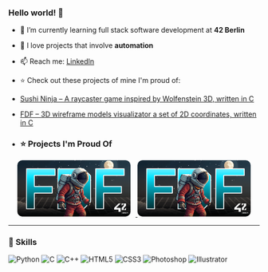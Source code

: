 ### Hello world! 👋

- 🌱 I’m currently learning full stack software development at **42 Berlin**
- 💬 I love projects that involve **automation**
- 📫 Reach me: [LinkedIn](https://www.linkedin.com/in/dmitrijslasko)
- ⭐ Check out these projects of mine I'm proud of:
- [Sushi Ninja – A raycaster game inspired by Wolfenstein 3D, written in C](https://github.com/dmitrijslasko/42_cub3D_advanced)
- [FDF – 3D wireframe models visualizator a set of 2D coordinates, written in C](https://github.com/dmitrijslasko/42_fdf)

- ### ⭐ Projects I'm Proud Of

<p align="center">
  <a href="https://github.com/dmitrijslasko/42_cub3D_advanced">
    <img src="https://github.com/dmitrijslasko/42_fdf/raw/main/_img/fdf-header-image-min.png" alt="Sushi Ninja – A raycaster game inspired by Wolfenstein 3D" width="45%" style="border-radius: 10px; margin-right: 10px;">
  </a>
  <a href="https://github.com/dmitrijslasko/42_fdf">
    <img src="https://github.com/dmitrijslasko/42_fdf/raw/main/_img/fdf-header-image-min.png" alt="FDF – 3D wireframe models visualizator" width="45%" style="border-radius: 10px;">
  </a>
</p>

<!-- - 👯 I’m looking to collaborate on ... -->
<!-- - 🤔 I’m looking for help with ... -->

---

### 🧠 Skills
<p align="left">
  <img src="https://img.shields.io/badge/Python-3776AB?style=for-the-badge&logo=python&logoColor=yellow" alt="Python">
  <img src="https://img.shields.io/badge/C-A8B9CC?style=for-the-badge&logo=c&logoColor=black" alt="C">
  <img src="https://img.shields.io/badge/C++-00599C?style=for-the-badge&logo=cplusplus&logoColor=white" alt="C++">
  <img src="https://img.shields.io/badge/HTML5-E34F26?style=for-the-badge&logo=html5&logoColor=white" alt="HTML5">
  <img src="https://img.shields.io/badge/CSS3-1572B6?style=for-the-badge&logo=css3&logoColor=white" alt="CSS3">
  <img src="https://img.shields.io/badge/Adobe%20Photoshop-31A8FF?style=for-the-badge&logo=adobephotoshop&logoColor=white" alt="Photoshop">
  <img src="https://img.shields.io/badge/Adobe%20Illustrator-FF9A00?style=for-the-badge&logo=adobeillustrator&logoColor=white" alt="Illustrator">
</p>
